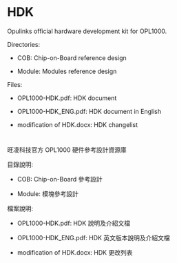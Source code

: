 # HDK

Opulinks official hardware development kit for OPL1000.

Directories:

- COB: Chip-on-Board reference design 

- Module: Modules reference design

Files:

- OPL1000-HDK.pdf: HDK document

- OPL1000-HDK_ENG.pdf: HDK document in English

- modification of HDK.docx: HDK changelist
						
#

旺凌科技官方 OPL1000 硬件參考設計資源庫

目錄說明:

- COB: Chip-on-Board 參考設計

- Module: 模塊參考設計

檔案說明:

- OPL1000-HDK.pdf: HDK 說明及介紹文檔

- OPL1000-HDK_ENG.pdf: HDK 英文版本說明及介紹文檔

- modification of HDK.docx: HDK 更改列表

